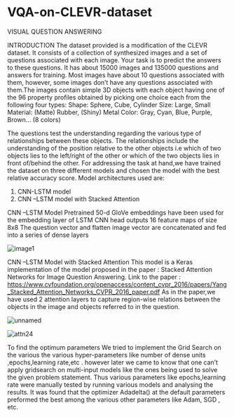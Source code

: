 # VQA-on-CLEVR-dataset


VISUAL QUESTION ANSWERING


INTRODUCTION
The dataset provided is a modification of the CLEVR dataset. It consists of a collection of synthesized images and a set of questions associated with each image. Your task is to predict the answers to these questions. It has about 15000 images and 135000 questions and answers for training. Most images have about 10 questions associated with them, however, some images don’t have any questions associated with them.The images contain simple 3D objects with each object having one of the 96 property profiles obtained by picking one choice each from the following four types:
Shape: Sphere, Cube, Cylinder
Size: Large, Small
Material: (Matte) Rubber, (Shiny) Metal
Color: Gray, Cyan, Blue, Purple, Brown… (8 colors)

The questions test the understanding regarding the various type of relationships between these objects. The relationships include the understanding of the position relative to the other objects i.e which of two objects lies to the left/right of the other or which of the two objects lies in front of/behind the other. 
For addressing the task at hand,we have trained the dataset on three different models and chosen the model with the best relative accuracy score. Model architectures used are:
1.  CNN-LSTM model
2.  CNN –LSTM model with Stacked Attention


CNN –LSTM Model
Pretrained 50-d GloVe embeddings have been used for the embedding layer of LSTM
CNN head outputs 16 feature maps of size 8x8
The question vector and flatten image vector are concatenated and fed into a series of dense layers

![image1](https://user-images.githubusercontent.com/28951885/52464172-e7302f80-2b9f-11e9-906b-e3679035e1ea.jpg)




CNN –LSTM Model with Stacked Attention
This model is a Keras implementation of the model proposed in the paper : 
Stacked Attention Networks for Image Question Answering.
Link to the paper :
https://www.cvfoundation.org/openaccess/content_cvpr_2016/papers/Yang_Stacked_Attention_Networks_CVPR_2016_paper.pdf
As in the paper,we have used 2 attention layers to capture region-wise relations between the objects in the image and objects referred to in the question.

![unnamed](https://user-images.githubusercontent.com/28951885/52464179-eac3b680-2b9f-11e9-9d98-7357092f4c38.png)





![attn24](https://user-images.githubusercontent.com/28951885/52464173-e8615c80-2b9f-11e9-82a8-469b6e9d485e.jpg)




To find the optimum parameters We tried to implement the Grid Search on the various the various hyper-parameters like number of dense units ,epochs,learning rate,etc . however later we came to know that one can’t apply gridsearch on multi-input models like the ones being used to solve the given problem statement. Thus various parameters like epochs,learning rate were manually tested by running various models and analysing the results. It was found that the optimizer Adadelta() at the default parameters preformed the best among the various other parameters like Adam, SGD , etc.  



